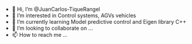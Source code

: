 - 👋 Hi, I’m @JuanCarlos-TiqueRangel
- 👀 I’m interested in Control systems, AGVs vehicles
- 🌱 I’m currently learning Model predictive control and Eigen library C++
- 💞️ I’m looking to collaborate on ...
- 📫 How to reach me ...

<!---
JuanCarlos-TiqueRangel/JuanCarlos-TiqueRangel is a ✨ special ✨ repository because its `README.md` (this file) appears on your GitHub profile.
You can click the Preview link to take a look at your changes.
--->
